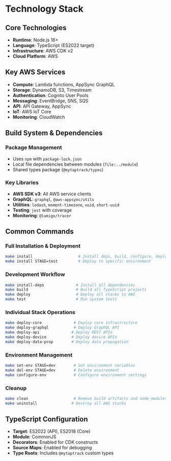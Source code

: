 # Technology Stack

## Core Technologies

- **Runtime**: Node.js 16+
- **Language**: TypeScript (ES2022 target)
- **Infrastructure**: AWS CDK v2
- **Cloud Platform**: AWS

## Key AWS Services

- **Compute**: Lambda functions, AppSync GraphQL
- **Storage**: DynamoDB, S3, Timestream
- **Authentication**: Cognito User Pools
- **Messaging**: EventBridge, SNS, SQS
- **API**: API Gateway, AppSync
- **IoT**: AWS IoT Core
- **Monitoring**: CloudWatch

## Build System & Dependencies

### Package Management
- Uses `npm` with `package-lock.json`
- Local file dependencies between modules (`file:../module`)
- Shared types package (`@mytaptrack/types`)

### Key Libraries
- **AWS SDK v3**: All AWS service clients
- **GraphQL**: `graphql`, `@aws-appsync/utils`
- **Utilities**: `lodash`, `moment-timezone`, `uuid`, `short-uuid`
- **Testing**: `jest` with coverage
- **Monitoring**: `@lumigo/tracer`

## Common Commands

### Full Installation & Deployment
```bash
make install                    # Install deps, build, configure, deploy all
make install STAGE=test         # Deploy to specific environment
```

### Development Workflow
```bash
make install-deps              # Install all dependencies
make build                     # Build all TypeScript projects
make deploy                    # Deploy all stacks to AWS
make test                      # Run system tests
```

### Individual Stack Operations
```bash
make deploy-core              # Deploy core infrastructure
make deploy-graphql           # Deploy GraphQL API
make deploy-api              # Deploy REST APIs
make deploy-device           # Deploy device APIs
make deploy-data-prop        # Deploy data propagation
```

### Environment Management
```bash
make set-env STAGE=dev        # Set environment variables
make del-env STAGE=dev        # Delete environment
make configure-env            # Configure environment settings
```

### Cleanup
```bash
make clean                    # Remove build artifacts and node_modules
make uninstall               # Destroy all AWS stacks
```

## TypeScript Configuration

- **Target**: ES2022 (API), ES2018 (Core)
- **Module**: CommonJS
- **Decorators**: Enabled for CDK constructs
- **Source Maps**: Enabled for debugging
- **Type Roots**: Includes `@mytaptrack` custom types